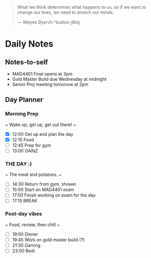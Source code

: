 > What we think determines what happens to us, so if we want to change our lives, we need to stretch our minds.
>
> &mdash; <cite>Wayne Dyer</cite>✍️
^button-j8mj
# Daily Notes
## Notes-to-self
- MAD4401 Final opens at 3pm
- Gold Master Build due Wednesday at midnight
- Senior Proj meeting tomorrow at 2pm

## Day Planner
### Morning Prep
~
Wake up, get up, get out there!
~
- [x] 12:00 Get up and plan the day
- [x] 12:15 Food
- [ ] 12:45 Prep for gym
- [ ] 13:00 GAINZ

### THE DAY :)
~
The meat and potatoes.
~
- [ ] 14:30 Return from gym, shower
- [ ] 15:00 Start on MAD4401 exam
- [ ] 17:00 Finish working on exam for the day
- [ ] 17:15 BREAK

### Post-day vibes
~
Food, review, then chill
~
- [ ] 19:00 Dinner
- [ ] 19:45 Work on gold master build (?)
- [ ] 21:30 Gaming
- [ ] 23:00 Bed\